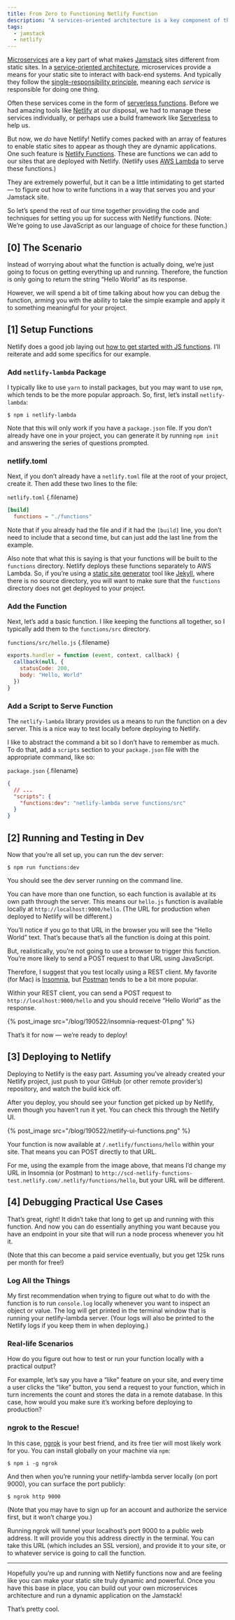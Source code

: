```yaml
---
title: From Zero to Functioning Netlify Function
description: "A services-oriented architecture is a key component of the Jamstack, as it brings dynamic functionality to static sites. Here's how to get your feet wet by writing your first Netlify function."
tags:
  - jamstack
  - netlify
---
```


[Microservices](https://en.wikipedia.org/wiki/Microservices) are a key part of what makes [Jamstack](https://jamstack.org/) sites different from static sites. In a [service-oriented architecture](https://en.wikipedia.org/wiki/Service-oriented_architecture), microservices provide a means for your static site to interact with back-end systems. And typically they follow the [single-responsibility principle](https://en.wikipedia.org/wiki/Single_responsibility_principle), meaning each _service_ is responsible for doing one thing.

Often these services come in the form of [serverless functions](https://en.wikipedia.org/wiki/Serverless_computing). Before we had amazing tools like [Netlify](https://www.netlify.com/) at our disposal, we had to manage these services individually, or perhaps use a build framework like [Serverless](https://serverless.com/) to help us.

But now, we _do_ have Netlify! Netlify comes packed with an array of features to enable static sites to appear as though they are dynamic applications. One such feature is [Netlify Functions](https://www.netlify.com/docs/functions/). These are functions we can add to our sites that are deployed with Netlify. (Netlify uses [AWS Lambda](https://aws.amazon.com/lambda/) to serve these functions.)

They are extremely powerful, but it can be a little intimidating to get started — to figure out how to write functions in a way that serves you and your Jamstack site.

So let’s spend the rest of our time together providing the code and techniques for setting you up for success with Netlify functions. (Note: We’re going to use JavaScript as our language of choice for these function.)

## [0] The Scenario

Instead of worrying about what the function is actually doing, we’re just going to focus on getting everything up and running. Therefore, the function is only going to return the string “Hello World” as its response.

However, we will spend a bit of time talking about how you can debug the function, arming you with the ability to take the simple example and apply it to something meaningful for your project.

## [1] Setup Functions

Netlify does a good job laying out [how to get started with JS functions](https://www.netlify.com/docs/functions/#tools-for-building-javascript-functions). I’ll reiterate and add some specifics for our example.

### Add `netlify-lambda` Package

I typically like to use `yarn` to install packages, but you may want to use `npm`, which tends to be the more popular approach. So, first, let’s install `netlify-lambda`:

    $ npm i netlify-lambda

Note that this will only work if you have a `package.json` file. If you don’t already have one in your project, you can generate it by running `npm init` and answering the series of questions prompted.

### netlify.toml

Next, if you don’t already have a `netlify.toml` file at the root of your project, create it. Then add these two lines to the file:

`netlify.toml` {.filename}

```toml
[build]
  functions = "./functions"
```

Note that if you already had the file and if it had the `[build]` line, you don’t need to include that a second time, but can just add the last line from the example.

Also note that what this is saying is that your functions will be built to the `functions` directory. Netlify deploys these functions separately to AWS Lambda. So, if you’re using a [static site generator](https://www.staticgen.com/) tool like [Jekyll](https://jekyllrb.com/), where there is no source directory, you will want to make sure that the `functions` directory does not get deployed to your project.

### Add the Function

Next, let’s add a basic function. I like keeping the functions all together, so I typically add them to the `functions/src` directory.

`functions/src/hello.js` {.filename}

```js
exports.handler = function (event, context, callback) {
  callback(null, {
    statusCode: 200,
    body: "Hello, World"
  })
}
```

### Add a Script to Serve Function

The `netlify-lambda` library provides us a means to run the function on a dev server. This is a nice way to test locally before deploying to Netlify.

I like to abstract the command a bit so I don’t have to remember as much. To do that, add a `scripts` section to your `package.json` file with the appropriate command, like so:

`package.json` {.filename}

```json
{
  // ...
  "scripts": {
    "functions:dev": "netlify-lambda serve functions/src"
  }
}
```

## [2] Running and Testing in Dev

Now that you’re all set up, you can run the dev server:

    $ npm run functions:dev

You should see the dev server running on the command line.

You can have more than one function, so each function is available at its own path through the server. This means our `hello.js` function is available locally at `http://localhost:9000/hello`. (The URL for production when deployed to Netlify will be different.)

You’ll notice if you go to that URL in the browser you will see the “Hello World” text. That’s because that’s all the function is doing at this point.

But, realistically, you’re not going to use a browser to trigger this function. You’re more likely to send a POST request to that URL using JavaScript.

Therefore, I suggest that you test locally using a REST client. My favorite (for Mac) is [Insomnia](https://insomnia.rest/), but [Postman](https://www.getpostman.com/) tends to be a bit more popular.

Within your REST client, you can send a POST request to `http://localhost:9000/hello` and you should receive “Hello World” as the response.

{% post_image src="/blog/190522/insomnia-request-01.png" %}

That’s it for now — we’re ready to deploy!

## [3] Deploying to Netlify

Deploying to Netlify is the easy part. Assuming you’ve already created your Netlify project, just push to your GitHub (or other remote provider’s) repository, and watch the build kick off.

After you deploy, you should see your function get picked up by Netlify, even though you haven’t run it yet. You can check this through the Netlify UI.

{% post_image src="/blog/190522/netlify-ui-functions.png" %}

Your function is now available at `/.netlify/functions/hello` within your site. That means you can POST directly to that URL.

For me, using the example from the image above, that means I’d change my URL in Insomnia (or Postman) to `http://scd-netlify-functions-test.netlify.com/.netlify/functions/hello`, but your URL will be different.

## [4] Debugging Practical Use Cases

That’s great, right! It didn’t take that long to get up and running with this function. And now you can do essentially anything you want because you have an endpoint in your site that will run a node process whenever you hit it.

(Note that this can become a paid service eventually, but you get 125k runs per month for free!)

### Log All the Things

My first recommendation when trying to figure out what to do with the function is to run `console.log` locally whenever you want to inspect an object or value. The log will get printed in the terminal window that is running your netlify-lambda server. (Your logs will also be printed to the Netlify logs if you keep them in when deploying.)

### Real-life Scenarios

How do you figure out how to test or run your function locally with a practical output?

For example, let’s say you have a “like” feature on your site, and every time a user clicks the “like” button, you send a request to your function, which in turn increments the count and stores the data in a remote database. In this case, how would you make sure it’s working before deploying to production?

### ngrok to the Rescue!

In this case, [ngrok](https://ngrok.com/) is your best friend, and its free tier will most likely work for you. You can install globally on your machine via `npm`:

    $ npm i -g ngrok

And then when you’re running your netlify-lambda server locally (on port 9000), you can surface the port publicly:

    $ ngrok http 9000

(Note that you may have to sign up for an account and authorize the service first, but it won’t charge you.)

Running ngrok will tunnel your localhost’s port 9000 to a public web address. It will provide you this address directly in the terminal. You can take this URL (which includes an SSL version), and provide it to your site, or to whatever service is going to call the function.

---

Hopefully you’re up and running with Netlify functions now and are feeling like you can make your static site truly dynamic and powerful. Once you have this base in place, you can build out your own microservices architecture and run a dynamic application on the Jamstack!

That’s pretty cool.
